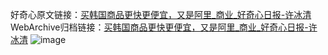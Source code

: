 好奇心原文链接：[买韩国商品更快更便宜，又是阿里_商业_好奇心日报-许冰清](https://www.qdaily.com/articles/7524.html)
WebArchive归档链接：[买韩国商品更快更便宜，又是阿里_商业_好奇心日报-许冰清](http://web.archive.org/web/20190623172437/https://www.qdaily.com/articles/7524.html)
![image](http://ww3.sinaimg.cn/large/007d5XDply1g3wjjreuwwj30u02hv1kx)